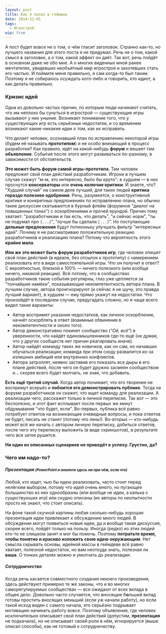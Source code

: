 ```yaml
---
layout: post
title: Как я попал в геймдев
date: 2014-12-01
tags:
  - Игрострой
wip: true
---
```


А пост будет вовсе не о том, о чём гласит заголовок. Странно как-то, но лучшего названия для этого поста я не придумал. Речь не о том, какой смысл в заголовке, а о том, какой эффект он даёт. Так вот, речь пойдёт в основном даже не обо мне. А о многих виденных мной ранее мечтателях, увидевших необъятный мир игростроя и захотевших стать его частью. И поймите меня правильно, я сам когда-то был таким. Поэтому я не собираюсь осуждать кого-либо и говорить, кто идиот, а как делать правильно.

### Кризис идей

Одна из довольно частых причин, по которым люди начинают считать, что им неплохо бы сунуться в игрострой &mdash; существующие игры вызывают у них уныние. Возникает понимание того, что у существующих игр есть серьёзные недостатки, и со временем возникают какие-никакие идеи о том, как их исправить.

Что делает человек, осознавший план по исправлению некоторой игры (будем её называть **прототипом**) и не особо вникающий в процесс разработки? Как правило, идёт на какой-нибудь **форум** и вешает там **объявление**. События после этого могут развиваться по-разному, в зависимости от обстоятельств.

**Это может быть форум самой игры-прототипа**. Там человек предложит свой план действий разработчикам. Игроки в лучшем случае скажут "м-м, это интересно, было бы круто"; в худшем &mdash; в них проснутся **консерваторы** или **очень колючие критики**. И знаете, что? "Худший случай" на самом деле лучший, для таких людей **критика гораздо полезнее одобрения**. Речь, разумеется, о конструктивной критике и конкретных предложениях по исправлению плана, но обычно такие дискуссии скатываются в бурный флейм (форумное "диалог на повышенных тонах") с оскорблениями и прочей ерундой. Причин тому хватает: "разработчикам и так есть, что делать", "и сейчас норм", "ты не подумал про `[...]`", "лучше бы сделали `[...]`". Но поступающие **дельные предложения** будут потихоньку улучшать фильтр "интересных идей". Почему я не рассматриваю положительную реакцию разработчиков и реализацию плана? Потому что вероятность этого **крайне мала**.

**Или же это может быть форум разработчиков игр**, где человек опишет свой план действий (в идеале, без отсылок к прототипу) с намерением реализовать его в виде самостоятельной игры. Что он получит в ответ? С вероятностью, близкой к 100% &mdash; ничего полезного (или вообще ничего, никакой реакции). Всё потому, что в сообществах разработчиков такие события регулярны, глаз уже цепляется за "тончайшие намёки", показывающие некомпетентность автора плана. В лучшем случае, автора проигнорируют (и сейчас я не шучу, это правда лучший вариант), в худшем &mdash; ему прямо укажут на недостатки. Что произойдёт в последнем случае, предугадать сложно, но я чаще всего видел такие варианты:

  * Автор воспримет указание недостатков, как личное оскорбление, начнёт оскорблять в ответ (взаимные обвинения в некомпетентности и около того).
  * Автор демонстративно покинет сообщество (*"Ой, всё"*) в уверенности, что найдёт единомышленников где-то ещё (не думая, что у других сообществ нет причин реагировать иначе).
  * Автор найдёт команду таких же новичков, как он сам, но начавших обучаться реализации; команда при этом сходу развалится из-за излишних амбиций или внутренних конфликтов.
  * Автора затроллят, неявно заставив его показать все дыры в его плане действий, после чего он будет дружно засмеян сообществом и... скорее всего будет молчать, не зная, что добавить.

**Есть ещё третий случай**. Когда автор понимает, что его творение не воспримут всерьёз и **побоится его демонстрировать публике**. Тогда на форуме разработчиков он скажет, что ищет команду для реализации. А реализации чего, расскажет только в личной переписке. Так вот &mdash; это бесполезно, и этот факт всплывает после первых же минут обдумывания "что будет, если". Во-первых, публика всё равно потребует ответов на возникающие очевидные вопросы, и пока ответов не будет, писать не станет (потому что лень!). Во-вторых &mdash; кто-нибудь может всё же начать с автором личную переписку, добиться ответов, после чего эту переписку выложить (в виде скриншотов), в результате чего вся затея рушится.

**Ни один из описанных сценариев не приведёт к успеху. Грустно, да?**

### Чего им надо-то?

##### Презентация <small>(PowerPoint и аналоги здесь ни при чём, если что)</small>

Любой, кто ищет, чью бы идею реализовать, часто стоит перед нелёгким выбором, потому что идей очень много, но пугающее большинство из них однообразны (или вообще не идеи, а калька с существуюших игр) или скудно описаны (их авторы по неопытности просто не знают, что стоит описать).

На фоне такой скучной картины любая сколько-нибудь хорошая презентация идеи привлекает к обсуждению много людей. В обсуждении могут появиться новые идеи, да и вообще такая дискуссия, скорее всего, пойдёт только на пользу. Иногда (редко) из этих людей кто-то не слишком занят и мог бы помочь. Поэтому **потратьте время, чтобы понятно и красиво изложить свою идею окружающим**. Нет смысла скрывать основы, идейной массы в геймдеве всё равно хватает, полезной недостаток, но вам неоткуда знать, полезная ли **ваша**. О тонких деталях можно и умолчать до реализации.

##### Сотрудничество

Когда речь касается совместного создания некоего произведения, здесь действуют примерно те же законы, что и во многих саморегулируемых сообществах &mdash; все ожидают от всех вклада в общее дело. Довольно часто случается, что вносящие б**о**льший вклад готовы простить вносящих меньший (если уж начали работу), но если такой исход виден с самого начала, это серьёзно подрывает мотивацию начинать работу вовсе. Поэтому объявления, где человек исключительно описывает свой план действий (допустим, **презентация** не подкачала), но не описывает своей роли в нём, игнорируется (выше описал способы), как не готовый к сотрудничеству.
